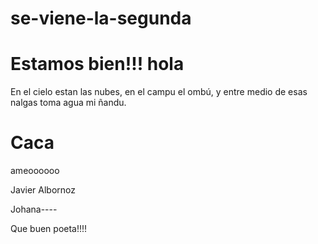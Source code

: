 # se-viene-la-segunda


Estamos bien!!!
hola
=======
En el cielo estan las nubes, en el campu el ombú, y entre medio de esas nalgas toma agua mi ñandu.

Caca
=======
ameoooooo

Javier Albornoz

Johana----

Que buen poeta!!!!

